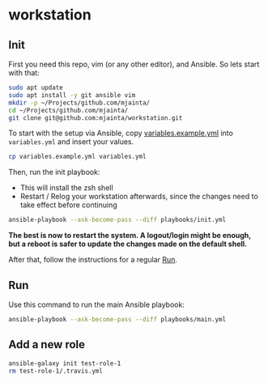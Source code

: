 # workstation

## Init

First you need this repo, vim (or any other editor), and Ansible. So lets start with that:
```bash
sudo apt update
sudo apt install -y git ansible vim
mkdir -p ~/Projects/github.com/mjainta/
cd ~/Projects/github.com/mjainta/
git clone git@github.com:mjainta/workstation.git
```

To start with the setup via Ansible, copy [variables.example.yml](variables.example.yml) into `variables.yml` and insert your values.
```bash
cp variables.example.yml variables.yml
```

Then, run the init playbook:
- This will install the zsh shell
- Restart / Relog your workstation afterwards, since the changes need to take effect before continuing
```bash
ansible-playbook --ask-become-pass --diff playbooks/init.yml
```

**The best is now to restart the system. A logout/login might be enough, but a reboot is safer to update the changes made on the default shell.**

After that, follow the instructions for a regular [Run](#Run).

## Run

Use this command to run the main Ansible playbook:
```bash
ansible-playbook --ask-become-pass --diff playbooks/main.yml
```

## Add a new role

```bash
ansible-galaxy init test-role-1
rm test-role-1/.travis.yml
```
